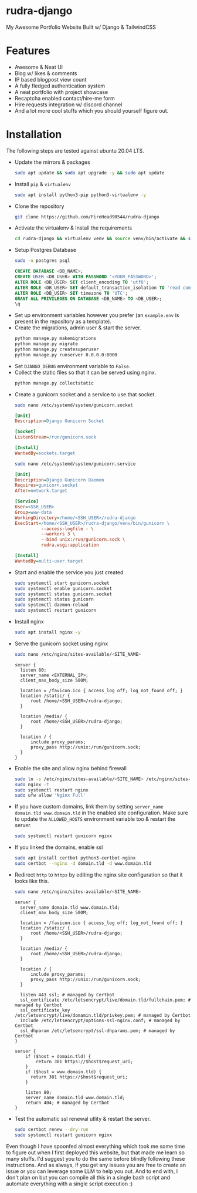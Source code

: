 # rudra-django
My Awesome Portfolio Website Built w/ Django & TailwindCSS

# Features
- Awesome & Neat UI
- Blog w/ likes & comments
- IP based blogpost view count
- A fully fledged authentication system
- A neat portfolio with project showcase
- Recaptcha enabled contact/hire-me form
- Hire requests integration w/ discord channel
- And a lot more cool stuffs which you should yourself figure out.

# Installation
The following steps are tested against ubuntu 20.04 LTS.
- Update the mirrors & packages
  ```bash
  sudo apt update && sudo apt upgrade -y && sudo apt update
  ```
- Install `pip` & `virtualenv`
  ```bash
  sudo apt install python3-pip python3-virtualenv -y
  ```
- Clone the repository
  ```bash
  git clone https://github.com/FireHead90544/rudra-django
  ```
- Activate the virtualenv & Install the requirements
  ```bash
  cd rudra-django && virtualenv venv && source venv/bin/activate && sudo apt install python3-pip python3-dev libpq-dev postgresql postgresql-contrib -y && pip install -r requirements.txt
  ```
- Setup Postgres Database
  ```bash
  sudo -u postgres psql
  ```
  ```sql
  CREATE DATABASE <DB_NAME>;
  CREATE USER <DB_USER> WITH PASSWORD '<YOUR_PASSWORD>';
  ALTER ROLE <DB_USER> SET client_encoding TO 'utf8';
  ALTER ROLE <DB_USER> SET default_transaction_isolation TO 'read committed';
  ALTER ROLE <DB_USER> SET timezone TO 'UTC';
  GRANT ALL PRIVILEGES ON DATABASE <DB_NAME> TO <DB_USER>;
  \q
  ```
- Set up environment variables however you prefer (an `example.env` is present in the repository as a template).
- Create the migrations, admin user & start the server.
  ```bash
  python manage.py makemigrations
  python manage.py migrate
  python manage.py createsuperuser
  python manage.py runserver 0.0.0.0:8000
  ```
- Set `DJANGO_DEBUG` environment variable to `False`.
- Collect the static files so that it can be served using nginx.
  ```bash
  python manage.py collectstatic
  ```
- Create a gunicorn socket and a service to use that socket.
  ```bash
  sudo nano /etc/systemd/system/gunicorn.socket
  ```
  ```ini
  [Unit]
  Description=Django Gunicorn Socket
  
  [Socket]
  ListenStream=/run/gunicorn.sock
  
  [Install]
  WantedBy=sockets.target
  ```
  ```bash
  sudo nano /etc/systemd/system/gunicorn.service
  ```
  ```ini
  [Unit]
  Description=Django Gunicorn Daemon
  Requires=gunicorn.socket
  After=network.target
  
  [Service]
  User=<SSH_USER>
  Group=www-data
  WorkingDirectory=/home/<SSH_USER>/rudra-django
  ExecStart=/home/<SSH_USER>/rudra-django/venv/bin/gunicorn \
            --access-logfile - \
            --workers 3 \
            --bind unix:/run/gunicorn.sock \
            rudra.wsgi:application
  
  [Install]
  WantedBy=multi-user.target
  ```
- Start and enable the service you just created
  ```bash
  sudo systemctl start gunicorn.socket
  sudo systemctl enable gunicorn.socket
  sudo systemctl status gunicorn.socket
  sudo systemctl status gunicorn
  sudo systemctl daemon-reload
  sudo systemctl restart gunicorn
  ```
- Install nginx
  ```bash
  sudo apt install nginx -y
  ```
- Serve the gunicorn socket using nginx
  ```bash
  sudo nano /etc/nginx/sites-available/<SITE_NAME>
  ```
  ```nginx
  server {
    listen 80;
    server_name <EXTERNAL_IP>;
    client_max_body_size 500M;

    location = /favicon.ico { access_log off; log_not_found off; }
    location /static/ {
        root /home/<SSH_USER>/rudra-django;
    }

    location /media/ {
        root /home/<SSH_USER>/rudra-django;
    }

    location / {
        include proxy_params;
        proxy_pass http://unix:/run/gunicorn.sock;
    }
  }
  ```
- Enable the site and allow nginx behind firewall
  ```bash
  sudo ln -s /etc/nginx/sites-available/<SITE_NAME> /etc/nginx/sites-enabled
  sudo nginx -t
  sudo systemctl restart nginx
  sudo ufw allow 'Nginx Full'
  ```
- If you have custom domains, link them by setting `server_name domain.tld www.domain.tld` in the enabled site configuration. Make sure to update the `ALLOWED_HOSTS` environment variable too & restart the server.
  ```bash
  sudo systemctl restart gunicorn nginx
  ```
- If you linked the domains, enable ssl
  ```bash
  sudo apt install certbot python3-certbot-nginx
  sudo certbot --nginx -d domain.tld -d www.domain.tld
  ```
- Redirect `http` to `https` by editing the nginx site configuration so that it looks like this.
  ```bash
  sudo nano /etc/nginx/sites-available/<SITE_NAME>
  ```
  ```nginx  
  server {
    server_name domain.tld www.domain.tld;
    client_max_body_size 500M;

    location = /favicon.ico { access_log off; log_not_found off; }
    location /static/ {
        root /home/<SSH_USER>/rudra-django;
    }

    location /media/ {
        root /home/<SSH_USER>/rudra-django;
    }

    location / {
        include proxy_params;
        proxy_pass http://unix:/run/gunicorn.sock;
    }

    listen 443 ssl; # managed by Certbot
    ssl_certificate /etc/letsencrypt/live/domain.tld/fullchain.pem; # managed by Certbot
    ssl_certificate_key /etc/letsencrypt/live/domamin.tld/privkey.pem; # managed by Certbot
    include /etc/letsencrypt/options-ssl-nginx.conf; # managed by Certbot
    ssl_dhparam /etc/letsencrypt/ssl-dhparams.pem; # managed by Certbot
  }
  
  server {
      if ($host = domain.tld) {
          return 301 https://$host$request_uri;
      }
      if ($host = www.domain.tld) {
        return 301 https://$host$request_uri;
      }
  
      listen 80;
      server_name domain.tld www.domain.tld;
      return 404; # managed by Certbot
  }
  ```
- Test the automatic ssl renewal utlity & restart the server.
  ```bash
  sudo certbot renew --dry-run
  sudo systemctl restart gunicorn nginx
  ```

Even though I have spoonfed almost everything which took me some time to figure out when I first deployed this website, but that made me learn so many stuffs. I'd suggest you to do the same before blindly following these instructions. And as always, if you get any issues you are free to create an issue or you can leverage some LLM to help you out.
And to end with, I don't plan on but you can compile all this in a single bash script and automate everything with a single script execution :)
